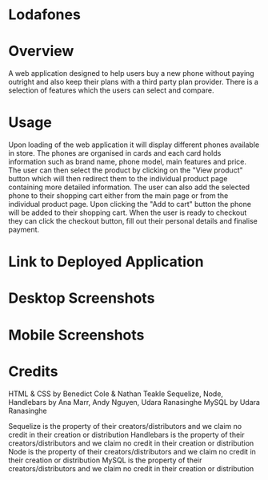 # Lodafones

# Overview

A web application designed to help users buy a new phone without paying outright and also keep their plans with a third party plan provider. There is a selection of features which the users can select and compare. 

# Usage

Upon loading of the web application it will display different phones available in store. The phones are organised in cards and each card holds information such as brand name, phone model, main features and price. The user can then select the product by clicking on the "View product" button which will then redirect them to the individual product page containing more detailed information. The user can also add the selected phone to their shopping cart either from the main page or from the individual product page. Upon clicking the "Add to cart" button the phone will be added to their shopping cart. When the user is ready to checkout they can click the checkout button, fill out their personal details and finalise payment. 

# Link to Deployed Application

# Desktop Screenshots

# Mobile Screenshots

# Credits

HTML & CSS by Benedict Cole & Nathan Teakle 
Sequelize, Node, Handlebars by Ana Marr, Andy Nguyen, Udara Ranasinghe
MySQL by Udara Ranasinghe

Sequelize is the property of their creators/distributors and we claim no credit in their creation or distribution
Handlebars is the property of their creators/distributors and we claim no credit in their creation or distribution
Node is the property of their creators/distributors and we claim no credit in their creation or distribution
MySQL is the property of their creators/distributors and we claim no credit in their creation or distribution

